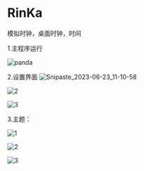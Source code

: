 # RinKa
模拟时钟，桌面时钟，时间

1.主程序运行

![panda](https://github.com/RikuMyo/RinKa/assets/10114678/de890fbf-17fb-474d-bd1e-fefd1e5e247f)

2.设置界面
![Snipaste_2023-06-23_11-10-58](https://github.com/RikuMyo/RinKa/assets/10114678/fd34b384-286f-4921-ab9d-00972fa5360c)

![2](https://github.com/RikuMyo/RinKa/assets/10114678/69923dc4-b648-4c1a-882b-10fc35e563fb)

![3](https://github.com/RikuMyo/RinKa/assets/10114678/2d3673b8-f407-4bc3-8754-c13d412aae75)


3.主题：

![1](https://github.com/RikuMyo/RinKa/assets/10114678/1f67e8f8-3de1-4378-8e21-9812497af7ce)

![2](https://github.com/RikuMyo/RinKa/assets/10114678/c3a03042-e55c-4f9e-8700-9e30a6e69bbe)

![3](https://github.com/RikuMyo/RinKa/assets/10114678/df6286ea-a511-4fb8-89aa-179bba460be2)



